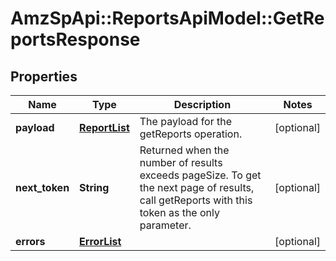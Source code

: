 # AmzSpApi::ReportsApiModel::GetReportsResponse

## Properties
Name | Type | Description | Notes
------------ | ------------- | ------------- | -------------
**payload** | [**ReportList**](ReportList.md) | The payload for the getReports operation. | [optional] 
**next_token** | **String** | Returned when the number of results exceeds pageSize. To get the next page of results, call getReports with this token as the only parameter. | [optional] 
**errors** | [**ErrorList**](ErrorList.md) |  | [optional] 


